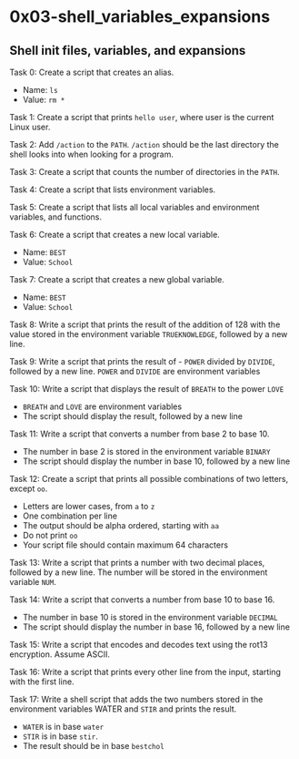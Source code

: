 # 0x03-shell_variables_expansions

## Shell init files, variables, and expansions

Task 0:
Create a script that creates an alias.

- Name: `ls`
- Value: `rm *`

Task 1:
Create a script that prints `hello user`, where user is the current Linux user.

Task 2:
Add `/action` to the `PATH`. `/action` should be the last directory the shell looks into when looking for a program.

Task 3:
Create a script that counts the number of directories in the `PATH`.

Task 4:
Create a script that lists environment variables.

Task 5:
Create a script that lists all local variables and environment variables, and functions.

Task 6:
Create a script that creates a new local variable.

- Name: `BEST`
- Value: `School`

Task 7:
Create a script that creates a new global variable.

- Name: `BEST`
- Value: `School`

Task 8:
Write a script that prints the result of the addition of 128 with the value stored in the environment variable `TRUEKNOWLEDGE`, followed by a new line.

Task 9:
Write a script that prints the result of - `POWER` divided by `DIVIDE`, followed by a new line.
`POWER` and `DIVIDE` are environment variables

Task 10:
Write a script that displays the result of `BREATH` to the power `LOVE`

- `BREATH` and `LOVE` are environment variables
- The script should display the result, followed by a new line

Task 11:
Write a script that converts a number from base 2 to base 10.

- The number in base 2 is stored in the environment variable `BINARY`
- The script should display the number in base 10, followed by a new line

Task 12:
Create a script that prints all possible combinations of two letters, except `oo`.

- Letters are lower cases, from `a` to `z`
- One combination per line
- The output should be alpha ordered, starting with `aa`
- Do not print `oo`
- Your script file should contain maximum 64 characters

Task 13:
Write a script that prints a number with two decimal places, followed by a new line.
The number will be stored in the environment variable `NUM`.

Task 14:
Write a script that converts a number from base 10 to base 16.

- The number in base 10 is stored in the environment variable `DECIMAL`
- The script should display the number in base 16, followed by a new line

Task 15:
Write a script that encodes and decodes text using the rot13 encryption. Assume ASCII.

Task 16:
Write a script that prints every other line from the input, starting with the first line.

Task 17:
Write a shell script that adds the two numbers stored in the environment variables WATER and `STIR` and prints the result.

- `WATER` is in base `water`
- `STIR` is in base `stir`.
- The result should be in base `bestchol`
